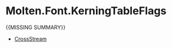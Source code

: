 ﻿  
# Molten.Font.KerningTableFlags
{{MISSING SUMMARY}}
  
*  [CrossStream](docs/Molten.Font/Molten/Font/KerningTableFlags/CrossStream.md)